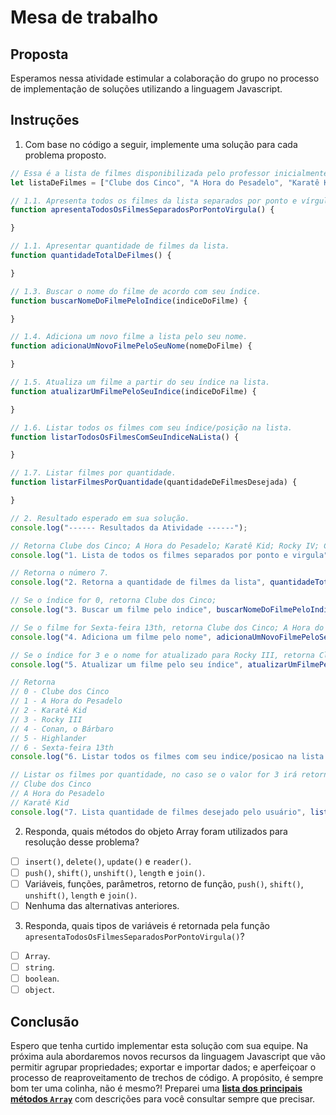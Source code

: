 # Mesa de trabalho

## Proposta 

Esperamos nessa atividade estimular a colaboração do grupo no processo de implementação de soluções utilizando a linguagem Javascript.

## Instruções

1. Com base no código a seguir, implemente uma solução para cada problema proposto.


```js
// Essa é a lista de filmes disponibilizada pelo professor inicialmente.
let listaDeFilmes = ["Clube dos Cinco", "A Hora do Pesadelo", "Karatê Kid", "Rocky IV", "Conan, o Bárbaro", "Highlander"];

// 1.1. Apresenta todos os filmes da lista separados por ponto e vírgula.
function apresentaTodosOsFilmesSeparadosPorPontoVirgula() {

}

// 1.1. Apresentar quantidade de filmes da lista.
function quantidadeTotalDeFilmes() {

}

// 1.3. Buscar o nome do filme de acordo com seu índice.
function buscarNomeDoFilmePeloIndice(indiceDoFilme) {

}

// 1.4. Adiciona um novo filme a lista pelo seu nome.
function adicionaUmNovoFilmePeloSeuNome(nomeDoFilme) {

}

// 1.5. Atualiza um filme a partir do seu índice na lista.
function atualizarUmFilmePeloSeuIndice(indiceDoFilme) {

}

// 1.6. Listar todos os filmes com seu índice/posição na lista.
function listarTodosOsFilmesComSeuIndiceNaLista() {

}

// 1.7. Listar filmes por quantidade.
function listarFilmesPorQuantidade(quantidadeDeFilmesDesejada) {

}

// 2. Resultado esperado em sua solução.
console.log("------ Resultados da Atividade ------");

// Retorna Clube dos Cinco; A Hora do Pesadelo; Karatê Kid; Rocky IV; Conan, o Bárbaro; Highlander
console.log("1. Lista de todos os filmes separados por ponto e virgula", apresentaTodosOsFilmesSeparadosPorPontoVirgula());

// Retorna o número 7.
console.log("2. Retorna a quantidade de filmes da lista", quantidadeTotalDeFilmes());

// Se o índice for 0, retorna Clube dos Cinco;
console.log("3. Buscar um filme pelo indice", buscarNomeDoFilmePeloIndice(0)); 

// Se o filme for Sexta-feira 13th, retorna Clube dos Cinco; A Hora do Pesadelo; Karatê Kid; Rocky IV; Conan, o Bárbaro; Highlander, Sexta-feira 13th
console.log("4. Adiciona um filme pelo nome", adicionaUmNovoFilmePeloSeuNome("Sexta-feira 13th"));

// Se o índice for 3 e o nome for atualizado para Rocky III, retorna Clube dos Cinco; A Hora do Pesadelo; Karatê Kid; Rocky III; Conan, o Bárbaro; Highlander, Sexta-feira 13th
console.log("5. Atualizar um filme pelo seu índice", atualizarUmFilmePeloSeuIndice(3));

// Retorna 
// 0 - Clube dos Cinco 
// 1 - A Hora do Pesadelo 
// 2 - Karatê Kid
// 3 - Rocky III
// 4 - Conan, o Bárbaro
// 5 - Highlander
// 6 - Sexta-feira 13th
console.log("6. Listar todos os filmes com seu indice/posicao na lista.", listarTodosOsFilmesComSeuIndiceNaLista());

// Listar os filmes por quantidade, no caso se o valor for 3 irá retornar 
// Clube dos Cinco 
// A Hora do Pesadelo 
// Karatê Kid
console.log("7. Lista quantidade de filmes desejado pelo usuário", listarFilmesPorQuantidade(3))
```


2. Responda, quais métodos do objeto Array foram utilizados para resolução desse problema?

- [ ] `insert()`, `delete()`, `update()` e `reader()`.
- [ ] `push()`, `shift()`, `unshift()`, `length` e `join()`.
- [ ] Variáveis, funções, parâmetros, retorno de função, `push()`, `shift()`, `unshift()`, `length` e `join()`.
- [ ] Nenhuma das alternativas anteriores.

3. Responda, quais tipos de variáveis é retornada  pela função `apresentaTodosOsFilmesSeparadosPorPontoVirgula()`?

- [ ] `Array`.
- [ ] `string`.
- [ ] `boolean`.
- [ ] `object`.

## Conclusão

Espero que tenha curtido implementar esta solução com sua equipe. Na próxima aula abordaremos novos recursos da linguagem Javascript que vão permitir agrupar propriedades; exportar e importar dados; e aperfeiçoar o processo de reaproveitamento de trechos de código. A propósito, é sempre bom ter uma colinha, não é mesmo?! Preparei uma **[lista dos principais métodos `Array`](../dicas/)** com descrições para você consultar sempre que precisar.

